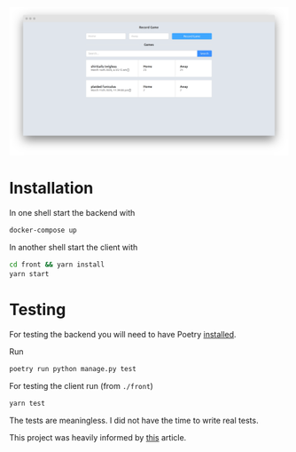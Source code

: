 ![screenshot](screenshot.png "Ping Pong")

# Installation

In one shell start the backend with
```bash
docker-compose up
```

In another shell start the client with
```bash
cd front && yarn install
yarn start
```

# Testing

For testing the backend you will need to have Poetry
[installed](https://python-poetry.org/docs/#installation).

Run
```bash
poetry run python manage.py test
```

For testing the client run (from `./front`)
```bash
yarn test
```

The tests are meaningless. I did not have the time to write real tests.

This project was heavily informed by
[this](https://apirobot.me/posts/django-react-ts-how-to-create-and-consume-graphql-api)
article.

